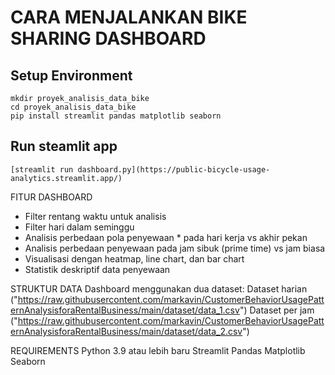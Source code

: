 # CARA MENJALANKAN BIKE SHARING DASHBOARD 

## Setup Environment 
```
mkdir proyek_analisis_data_bike
cd proyek_analisis_data_bike
pip install streamlit pandas matplotlib seaborn
```

## Run steamlit app
```
[streamlit run dashboard.py](https://public-bicycle-usage-analytics.streamlit.app/)
```

FITUR DASHBOARD
* Filter rentang waktu untuk analisis
* Filter hari dalam seminggu
* Analisis perbedaan pola penyewaan * pada hari kerja vs akhir pekan
* Analisis perbedaan penyewaan pada jam sibuk (prime time) vs jam biasa
* Visualisasi dengan heatmap, line chart, dan bar chart
* Statistik deskriptif data penyewaan

STRUKTUR DATA
Dashboard menggunakan dua dataset:
Dataset harian ("https://raw.githubusercontent.com/markavin/CustomerBehaviorUsagePatternAnalysisforaRentalBusiness/main/dataset/data_1.csv")
Dataset per jam ("https://raw.githubusercontent.com/markavin/CustomerBehaviorUsagePatternAnalysisforaRentalBusiness/main/dataset/data_2.csv")


REQUIREMENTS
Python 3.9 atau lebih baru
Streamlit
Pandas
Matplotlib
Seaborn
